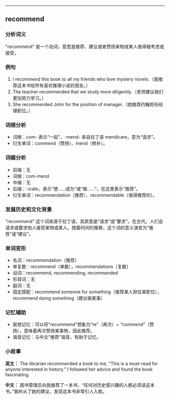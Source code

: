 
---------------
## recommend
### 分析词义
"recommend" 是一个动词，意思是推荐、建议或者赞扬某物或某人值得被考虑或接受。

### 例句
1. I recommend this book to all my friends who love mystery novels.（我推荐这本书给所有喜欢推理小说的朋友。）
2. The teacher recommended that we study more diligently.（老师建议我们更加努力学习。）
3. She recommended John for the position of manager.（她推荐约翰担任经理职位。）

### 词根分析
- 词根：com- 表示“一起”，-mend- 来自拉丁语 mendicare，意为“请求”。
- 衍生单词：commend（赞扬）、mend（修补）。

### 词缀分析
- 前缀：无
- 词根：com-mend
- 中缀：无
- 后缀：-icate，表示“使……成为”或“做……”，在这里表示“推荐”。
- 衍生单词：recommendation（推荐）、recommendable（值得推荐的）。

### 发展历史和文化背景
"recommend" 这个词来源于拉丁语，其原意是“请求”或“要求”。在古代，人们会请求或要求他人接受某物或某人。随着时间的推移，这个词的意义演变为“推荐”或“建议”。

### 单词变形
- 名词：recommendation（推荐）
- 单复数：recommend（单数），recommendations（复数）
- 动词：recommend, recommending, recommended
- 形容词：无
- 副词：无
- 固定搭配：recommend someone for something（推荐某人担任某职位），recommend doing something（建议做某事）

### 记忆辅助
- 联想记忆：可以将“recommend”想象为“re”（再次）+ “commend”（赞扬），意味着再次赞扬某事物，因此推荐。
- 谐音记忆：与中文“推荐”谐音，有助于记忆。

### 小故事
**英文：** The librarian recommended a book to me, "This is a must-read for anyone interested in history." I followed her advice and found the book fascinating.

**中文：** 图书管理员向我推荐了一本书，“任何对历史感兴趣的人都必须读这本书。”我听从了她的建议，发现这本书非常引人入胜。


